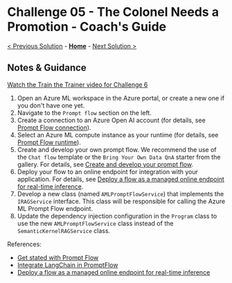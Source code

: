 # Challenge 05 - The Colonel Needs a Promotion - Coach's Guide

[< Previous Solution](./Solution-04.md) - **[Home](./README.md)** - [Next Solution >](./Solution-06.md)

## Notes & Guidance

[Watch the Train the Trainer video for Challenge 6](https://aka.ms/vsaia.hack.ttt.07)

1. Open an Azure ML workspace in the Azure portal, or create a new one if you don't have one yet.
2. Navigate to the `Prompt flow` section on the left.
3. Create a connection to an Azure Open AI account (for details, see [Prompt Flow connection](https://learn.microsoft.com/azure/machine-learning/prompt-flow/get-started-prompt-flow?view=azureml-api-2#connection)).
4. Select an Azure ML compute instance as your runtime (for details, see [Prompt Flow runtime](https://learn.microsoft.com/azure/machine-learning/prompt-flow/get-started-prompt-flow?view=azureml-api-2#runtime)).
5. Create and develop your own prompt flow. We recommend the use of the `Chat flow` template or the `Bring Your Own Data QnA` starter from the gallery. For details, see [Create and develop your prompt flow](https://learn.microsoft.com/azure/machine-learning/prompt-flow/get-started-prompt-flow?view=azureml-api-2#create-and-develop-your-prompt-flow).
6. Deploy your flow to an online endpoint for integration with your application. For details, see [Deploy a flow as a managed online endpoint for real-time inference](https://learn.microsoft.com/azure/machine-learning/prompt-flow/how-to-deploy-for-real-time-inference?view=azureml-api-2).
7. Develop a new class (named `AMLPromptFlowService`) that implements the `IRAGService` interface. This class will be responsible for calling the Azure ML Prompt Flow endpoint.
8. Update the dependency injection configuration in the `Program` class to use the new `AMLPromptFlowService` class instead of the `SemanticKernelRAGService` class.

References:

- [Get stated with Prompt Flow](https://learn.microsoft.com/azure/machine-learning/prompt-flow/get-started-prompt-flow?view=azureml-api-2#create-and-develop-your-prompt-flow)
- [Integrate LangChain in PromptFlow](https://learn.microsoft.com/azure/machine-learning/prompt-flow/how-to-integrate-with-langchain?view=azureml-api-2)
- [Deploy a flow as a managed online endpoint for real-time inference](https://learn.microsoft.com/azure/machine-learning/prompt-flow/how-to-deploy-for-real-time-inference?view=azureml-api-2)
